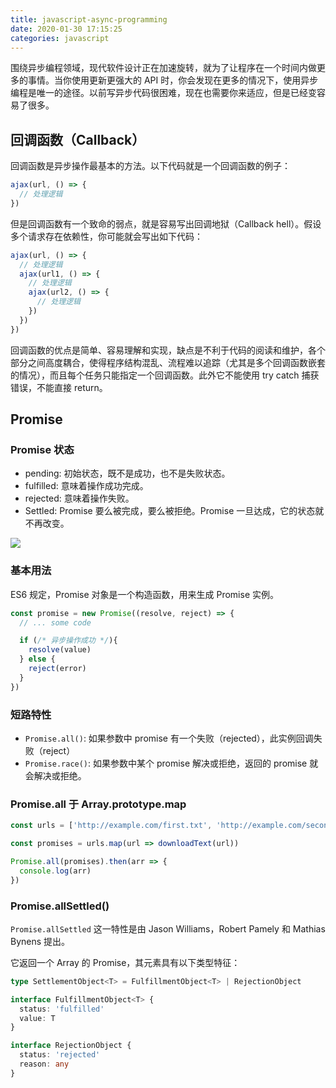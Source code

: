 ```yaml
---
title: javascript-async-programming
date: 2020-01-30 17:15:25
categories: javascript
---
```


围绕异步编程领域，现代软件设计正在加速旋转，就为了让程序在一个时间内做更多的事情。当你使用更新更强大的 API 时，你会发现在更多的情况下，使用异步编程是唯一的途径。以前写异步代码很困难，现在也需要你来适应，但是已经变容易了很多。

<!--more-->

## 回调函数（Callback）

回调函数是异步操作最基本的方法。以下代码就是一个回调函数的例子：

```js
ajax(url, () => {
  // 处理逻辑
})
```

但是回调函数有一个致命的弱点，就是容易写出回调地狱（Callback hell）。假设多个请求存在依赖性，你可能就会写出如下代码：

```js
ajax(url, () => {
  // 处理逻辑
  ajax(url1, () => {
    // 处理逻辑
    ajax(url2, () => {
      // 处理逻辑
    })
  })
})
```

回调函数的优点是简单、容易理解和实现，缺点是不利于代码的阅读和维护，各个部分之间高度耦合，使得程序结构混乱、流程难以追踪（尤其是多个回调函数嵌套的情况），而且每个任务只能指定一个回调函数。此外它不能使用 try catch 捕获错误，不能直接 return。

## Promise

### Promise 状态

- pending: 初始状态，既不是成功，也不是失败状态。
- fulfilled: 意味着操作成功完成。
- rejected: 意味着操作失败。
- Settled: Promise 要么被完成，要么被拒绝。Promise 一旦达成，它的状态就不再改变。

![](https://user-gold-cdn.xitu.io/2019/8/14/16c8d7189886fcc7?imageView2/0/w/1280/h/960/format/webp/ignore-error/1)

### 基本用法

ES6 规定，Promise 对象是一个构造函数，用来生成 Promise 实例。

```js
const promise = new Promise((resolve, reject) => {
  // ... some code

  if (/* 异步操作成功 */){
    resolve(value)
  } else {
    reject(error)
  }
})
```

### 短路特性

- `Promise.all()`: 如果参数中 promise 有一个失败（rejected），此实例回调失败（reject）
- `Promise.race()`: 如果参数中某个 promise 解决或拒绝，返回的 promise 就会解决或拒绝。

### Promise.all 于 Array.prototype.map

```js
const urls = ['http://example.com/first.txt', 'http://example.com/second.txt']

const promises = urls.map(url => downloadText(url))

Promise.all(promises).then(arr => {
  console.log(arr)
})
```

### Promise.allSettled()

`Promise.allSettled` 这一特性是由 Jason Williams，Robert Pamely 和 Mathias Bynens 提出。

它返回一个 Array 的 Promise，其元素具有以下类型特征：

```ts
type SettlementObject<T> = FulfillmentObject<T> | RejectionObject

interface FulfillmentObject<T> {
  status: 'fulfilled'
  value: T
}

interface RejectionObject {
  status: 'rejected'
  reason: any
}
```
